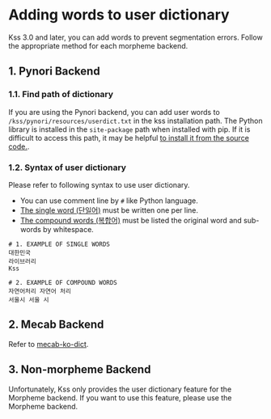 # Adding words to user dictionary
Kss 3.0 and later, you can add words to prevent segmentation errors.
Follow the appropriate method for each morpheme backend.

## 1. Pynori Backend
### 1.1. Find path of dictionary
If you are using the Pynori backend, you can add user words to `/kss/pynori/resources/userdict.txt` in the kss installation path.
The Python library is installed in the `site-package` path when installed with pip. If it is difficult to access this path, 
it may be helpful [to install it from the source code.](https://github.com/hyunwoongko/kss#12-install-from-source-codes).

### 1.2. Syntax of user dictionary
Please refer to following syntax to use user dictionary.

- You can use comment line by `#` like Python language.
- [The single word (단일어)]([https://ko.wikipedia.org/wiki/%EB%8B%A8%EC%9D%BC%EC%96%B4]) must be written one per line.
- [The compound words (복합어)](https://namu.wiki/w/%EB%B3%B5%ED%95%A9%EC%96%B4) must be listed the original word and sub-words by whitespace.
```
# 1. EXAMPLE OF SINGLE WORDS
대한민국
라이브러리
Kss

# 2. EXAMPLE OF COMPOUND WORDS
자연어처리 자연어 처리
서울시 서울 시
```

## 2. Mecab Backend

Refer to [mecab-ko-dict](https://bitbucket.org/eunjeon/mecab-ko-dic/src/df15a487444d88565ea18f8250330276497cc9b9/final/user-dic/README.md).

## 3. Non-morpheme Backend

Unfortunately, Kss only provides the user dictionary feature for the Morpheme backend. If you want to use this feature, please use the Morpheme backend.